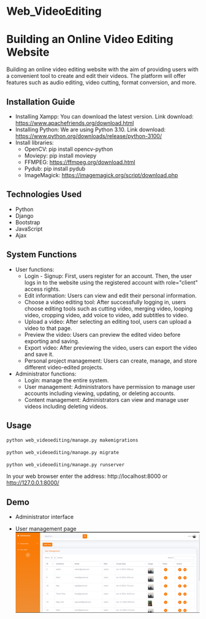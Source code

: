 # Web_VideoEditing
# Building an Online Video Editing Website
Building an online video editing website with the aim of providing users with a convenient tool to create and edit their videos. The platform will offer features such as audio editing, video cutting, format conversion, and more.

## Installation Guide
- Installing Xampp: You can download the latest version. Link download: https://www.apachefriends.org/download.html
- Installing Python: We are using Python 3.10. Link download: https://www.python.org/downloads/release/python-3100/
- Install libraries:
  + OpenCV: pip install opencv-python
  + Moviepy: pip install moviepy
  + FFMPEG: https://ffmpeg.org/download.html
  + Pydub: pip install pydub
  + ImageMagick: https://imagemagick.org/script/download.php

## Technologies Used
- Python
- Django
- Bootstrap
- JavaScript
- Ajax
## System Functions
- User functions:
    + Login - Signup: First, users register for an account. Then, the user logs in to the website using the registered account with role="client" access rights.
    + Edit information: Users can view and edit their personal information.
    + Choose a video editing tool: After successfully logging in, users choose editing tools such as cutting video, merging video, looping video, cropping video, add voice to video, add subtitles to video.
    + Upload a video: After selecting an editing tool, users can upload a video to that page.
    + Preview the video: Users can preview the edited video before exporting and saving.
    + Export video: After previewing the video, users can export the video and save it.
    + Personal project management: Users can create, manage, and store different video-edited projects.
- Administrator functions:
    + Login: manage the entire system.
    + User management: Administrators have permission to manage user accounts including viewing, updating, or deleting accounts.
    + Content management: Administrators can view and manage user videos including deleting videos.

## Usage
    python web_videoediting/manage.py makemigrations
    
    python web_videoediting/manage.py migrate
    
    python web_videoediting/manage.py runserver
    
  In your web browser enter the address: http://localhost:8000 or http://127.0.0.1:8000/

## Demo
* Administrator interface
- User management page
![Alt text](./Screenshots/Screenshots_1.png) 
